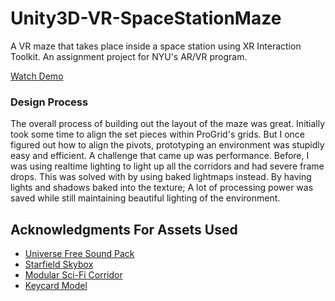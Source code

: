 # Unity3D-VR-SpaceStationMaze
A VR maze that takes place inside a space station using XR Interaction Toolkit. An assignment project for NYU's AR/VR program.

[Watch Demo](https://streamable.com/lek8rq)

### Design Process
The overall process of building out the layout of the maze was great. Initially took some time to align the set pieces within ProGrid's grids.
But I once figured out how to align the pivots, prototyping an environment was stupidly easy and efficient. A challenge that came up was performance.
Before, I was using realtime lighting to light up all the corridors and had severe frame drops. This was solved with by using baked lightmaps instead.
By having lights and shadows baked into the texture; A lot of processing power was saved while still maintaining beautiful lighting of the environment.

## Acknowledgments For Assets Used
- [Universe Free Sound Pack](https://assetstore.unity.com/packages/audio/ambient/sci-fi/universe-sounds-free-pack-118865)
- [Starfield Skybox](https://assetstore.unity.com/packages/2d/textures-materials/sky/starfield-skybox-92717)
- [Modular Sci-Fi Corridor](https://assetstore.unity.com/packages/3d/environments/sci-fi/modular-sci-fi-corridor-142811)
- [Keycard Model](https://sketchfab.com/3d-models/keycard-model-78e47fd0e12c4401aede24e4f70853f7)


